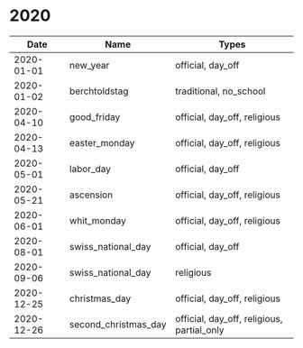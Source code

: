 # 2020

| Date       | Name                 | Types                                      |
|------------|----------------------|--------------------------------------------|
| 2020-01-01 | new_year             | official, day_off                          |
| 2020-01-02 | berchtoldstag        | traditional, no_school                     |
| 2020-04-10 | good_friday          | official, day_off, religious               |
| 2020-04-13 | easter_monday        | official, day_off, religious               |
| 2020-05-01 | labor_day            | official, day_off                          |
| 2020-05-21 | ascension            | official, day_off, religious               |
| 2020-06-01 | whit_monday          | official, day_off, religious               |
| 2020-08-01 | swiss_national_day   | official, day_off                          |
| 2020-09-06 | swiss_national_day   | religious                                  |
| 2020-12-25 | christmas_day        | official, day_off, religious               |
| 2020-12-26 | second_christmas_day | official, day_off, religious, partial_only |
